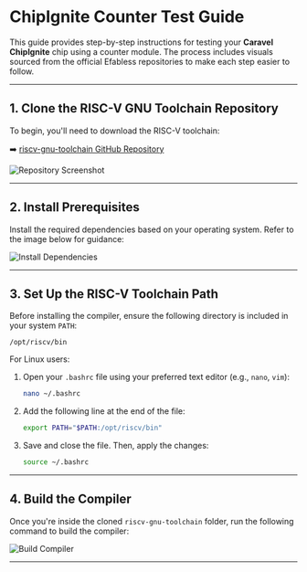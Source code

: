 # ChipIgnite Counter Test Guide

This guide provides step-by-step instructions for testing your **Caravel ChipIgnite** chip using a counter module. The process includes visuals sourced from the official Efabless repositories to make each step easier to follow.

---

## 1. Clone the RISC-V GNU Toolchain Repository

To begin, you'll need to download the RISC-V toolchain:

➡️ [riscv-gnu-toolchain GitHub Repository](https://github.com/riscv-collab/riscv-gnu-toolchain/tree/master)

![Repository Screenshot](https://github.com/user-attachments/assets/597a7a8c-e34d-490a-879f-33604566112c)

---

## 2. Install Prerequisites

Install the required dependencies based on your operating system. Refer to the image below for guidance:

![Install Dependencies](https://github.com/user-attachments/assets/fad8ec0d-8645-4949-a0a7-10e923cedaba)

---

## 3. Set Up the RISC-V Toolchain Path

Before installing the compiler, ensure the following directory is included in your system `PATH`:

```
/opt/riscv/bin
```

For Linux users:

1. Open your `.bashrc` file using your preferred text editor (e.g., `nano`, `vim`):

    ```bash
    nano ~/.bashrc
    ```

2. Add the following line at the end of the file:

    ```bash
    export PATH="$PATH:/opt/riscv/bin"
    ```

3. Save and close the file. Then, apply the changes:

    ```bash
    source ~/.bashrc
    ```

---

## 4. Build the Compiler

Once you're inside the cloned `riscv-gnu-toolchain` folder, run the following command to build the compiler:

![Build Compiler](https://github.com/user-attachments/assets/0648ebd2-b563-4dd8-9d4f-d32e3be35101)

---
